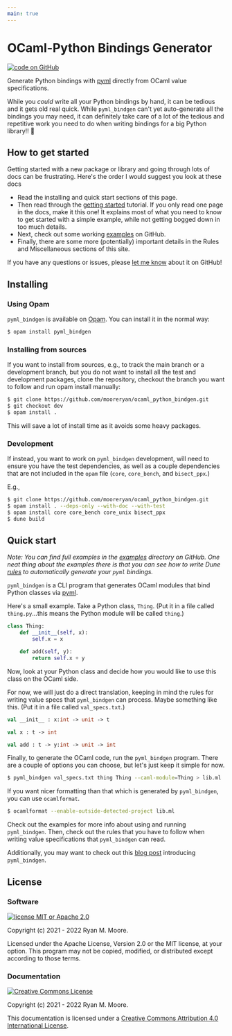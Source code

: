 ```yaml
---
main: true
---
```


# OCaml-Python Bindings Generator

<!-- [![Build and Test](https://github.com/mooreryan/ocaml_python_bindgen/actions/workflows/build_and_test.yml/badge.svg?branch=main)](https://github.com/mooreryan/ocaml_python_bindgen/actions/workflows/build_and_test.yml) [![Build and Test Static](https://github.com/mooreryan/ocaml_python_bindgen/actions/workflows/build_and_test_static.yml/badge.svg?branch=main)](https://github.com/mooreryan/ocaml_python_bindgen/actions/workflows/build_and_test_static.yml) [![Generate Docs](https://github.com/mooreryan/ocaml_python_bindgen/actions/workflows/generate_docs.yml/badge.svg?branch=main)](https://github.com/mooreryan/ocaml_python_bindgen/actions/workflows/generate_docs.yml) -->

[![code on GitHub](https://img.shields.io/badge/code-GitHub-blue)](https://github.com/mooreryan/ocaml_python_bindgen)

<!-- [![GitHub issues](https://img.shields.io/github/issues/mooreryan/ocaml_python_bindgen)](https://github.com/mooreryan/ocaml_python_bindgen/issues)  -->

<!-- [![Coverage Status](https://coveralls.io/repos/github/mooreryan/ocaml_python_bindgen/badge.svg?branch=main)](https://coveralls.io/github/mooreryan/ocaml_python_bindgen?branch=main) -->

Generate Python bindings with [pyml](https://github.com/thierry-martinez/pyml) directly from OCaml value specifications.

While you *could* write all your Python bindings by hand, it can be tedious and it gets old real quick.  While `pyml_bindgen` can't yet auto-generate all the bindings you may need, it can definitely take care of a lot of the tedious and repetitive work you need to do when writing bindings for a big Python library!! 💖

## How to get started

Getting started with a new package or library and going through lots of docs can be frustrating.  Here's the order I would suggest you look at these docs

* Read the installing and quick start sections of this page.
* Then read through the [getting started](getting-started.md) tutorial.  If you only read one page in the docs, make it this one!  It explains most of what you need to know to get started with a simple example, while not getting bogged down in too much details.
* Next, check out some working [examples](https://github.com/mooreryan/ocaml_python_bindgen/tree/main/examples) on GitHub.
* Finally, there are some more (potentially) important details in the Rules and Miscellaneous sections of this site.

If you have any questions or issues, please [let me know](https://github.com/mooreryan/ocaml_python_bindgen/issues) about it on GitHub!

## Installing

### Using Opam

`pyml_bindgen` is available on [Opam](https://opam.ocaml.org/packages/pyml_bindgen/).  You can install it in the normal way:

```bash
$ opam install pyml_bindgen
```

### Installing from sources

If you want to install from sources, e.g., to track the main branch or a development branch, but you do not want to install all the test and development packages, clone the repository, checkout the branch you want to follow and run opam install manually:

```bash
$ git clone https://github.com/mooreryan/ocaml_python_bindgen.git
$ git checkout dev
$ opam install .
```

This will save a lot of install time as it avoids some heavy packages.

### Development

If instead, you want to work on `pyml_bindgen` development, will need to ensure you have the test dependencies, as well as a couple dependencies that are not included in the `opam` file (`core`, `core_bench`, and `bisect_ppx`.)

E.g.,

```bash
$ git clone https://github.com/mooreryan/ocaml_python_bindgen.git
$ opam install . --deps-only --with-doc --with-test
$ opam install core core_bench core_unix bisect_ppx
$ dune build
```
## Quick start

*Note: You can find full examples in the [examples](https://github.com/mooreryan/ocaml_python_bindgen/tree/main/examples) directory on GitHub.  One neat thing about the examples there is that you can see how to write Dune [rules](https://dune.readthedocs.io/en/stable/dune-files.html#rule) to automatically generate your `pyml` bindings.*

`pyml_bindgen` is a CLI program that generates OCaml modules that bind Python classes via [pyml](https://github.com/thierry-martinez/pyml).

Here's a small example.  Take a Python class, `Thing`.  (Put it in a file called `thing.py`...this means the Python module will be called `thing`.)

```python
class Thing:
    def __init__(self, x):
        self.x = x

    def add(self, y):
        return self.x + y
```

Now, look at your Python class and decide how you would like to use this class on the OCaml side.

For now, we will just do a direct translation, keeping in mind the rules for writing value specs that `pyml_bindgen` can process.  Maybe something like this.  (Put it in a file called `val_specs.txt`.)

```ocaml
val __init__ : x:int -> unit -> t

val x : t -> int

val add : t -> y:int -> unit -> int
```

Finally, to generate the OCaml code, run the `pyml_bindgen` program.  There are a couple of options you can choose, but let's just keep it simple for now.

```bash
$ pyml_bindgen val_specs.txt thing Thing --caml-module=Thing > lib.ml
```

If you want nicer formatting than that which is generated by `pyml_bindgen`, you can use `ocamlformat`.

```bash
$ ocamlformat --enable-outside-detected-project lib.ml
```

Check out the examples for more info about using and running `pyml_bindgen`.  Then, check out the rules that you have to follow when writing value specifications that `pyml_bindgen` can read.

Additionally, you may want to check out this [blog post](https://www.tenderisthebyte.com/blog/2022/04/12/ocaml-python-bindgen/) introducing `pyml_bindgen`.

## License

### Software

[![license MIT or Apache
2.0](https://img.shields.io/badge/license-MIT%20or%20Apache%202.0-blue)](https://github.com/mooreryan/ocaml_python_bindgen)

Copyright (c) 2021 - 2022 Ryan M. Moore.

Licensed under the Apache License, Version 2.0 or the MIT license, at your option. This program may not be copied, modified, or distributed except according to those terms.

### Documentation

<a rel="license" href="http://creativecommons.org/licenses/by/4.0/">
<img alt="Creative Commons License" style="border-width:0" src="https://i.creativecommons.org/l/by/4.0/88x31.png" />
</a>

Copyright (c) 2021 - 2022 Ryan M. Moore.

This documentation is licensed under a <a rel="license" href="http://creativecommons.org/licenses/by/4.0/">Creative Commons Attribution 4.0 International License</a>.
